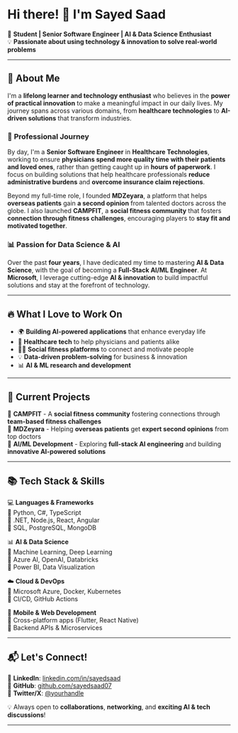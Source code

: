 # Hi there! 👋 I'm Sayed Saad

🚀 **Student | Senior Software Engineer | AI & Data Science Enthusiast**  
💡 **Passionate about using technology & innovation to solve real-world problems**  

---

## 📌 About Me  

I'm a **lifelong learner and technology enthusiast** who believes in the **power of practical innovation** to make a meaningful impact in our daily lives. My journey spans across various domains, from **healthcare technologies** to **AI-driven solutions** that transform industries.

### 💼 **Professional Journey**  
By day, I'm a **Senior Software Engineer** in **Healthcare Technologies**, working to ensure **physicians spend more quality time with their patients and loved ones**, rather than getting caught up in **hours of paperwork**. I focus on building solutions that help healthcare professionals **reduce administrative burdens** and **overcome insurance claim rejections**.

Beyond my full-time role, I founded **MDZeyara**, a platform that helps **overseas patients** gain **a second opinion** from talented doctors across the globe. I also launched **CAMPFIT**, a **social fitness community** that fosters **connection through fitness challenges**, encouraging players to **stay fit and motivated together**.

### 📊 **Passion for Data Science & AI**  
Over the past **four years**, I have dedicated my time to mastering **AI & Data Science**, with the goal of becoming a **Full-Stack AI/ML Engineer**. At **Microsoft**, I leverage cutting-edge **AI & innovation** to build impactful solutions and stay at the forefront of technology.

---

## 🔥 **What I Love to Work On**
- 🌍 **Building AI-powered applications** that enhance everyday life  
- 🏥 **Healthcare tech** to help physicians and patients alike  
- 🏋️‍♂️ **Social fitness platforms** to connect and motivate people  
- 💡 **Data-driven problem-solving** for business & innovation  
- 📊 **AI & ML research and development**  

---

## 🚀 **Current Projects**
🔹 **CAMPFIT** - A **social fitness community** fostering connections through **team-based fitness challenges**  
🔹 **MDZeyara** - Helping **overseas patients** get **expert second opinions** from top doctors  
🔹 **AI/ML Development** - Exploring **full-stack AI engineering** and building **innovative AI-powered solutions**  

---

## 📚 **Tech Stack & Skills**
💻 **Languages & Frameworks**  
🔹 Python, C#, TypeScript  
🔹 .NET, Node.js, React, Angular  
🔹 SQL, PostgreSQL, MongoDB  

📊 **AI & Data Science**  
🔹 Machine Learning, Deep Learning  
🔹 Azure AI, OpenAI, Databricks  
🔹 Power BI, Data Visualization  

☁️ **Cloud & DevOps**  
🔹 Microsoft Azure, Docker, Kubernetes  
🔹 CI/CD, GitHub Actions  

📱 **Mobile & Web Development**  
🔹 Cross-platform apps (Flutter, React Native)  
🔹 Backend APIs & Microservices  

---

## 📬 **Let's Connect!**
📌 **LinkedIn**: [linkedin.com/in/sayedsaad](https://www.linkedin.com/in/sayedsaad)  
📌 **GitHub**: [github.com/sayedsaad07](https://github.com/sayedsaad07)  
📌 **Twitter/X**: [@yourhandle](https://twitter.com/sayedsaad07)  

💡 Always open to **collaborations**, **networking**, and **exciting AI & tech discussions**!  

---
